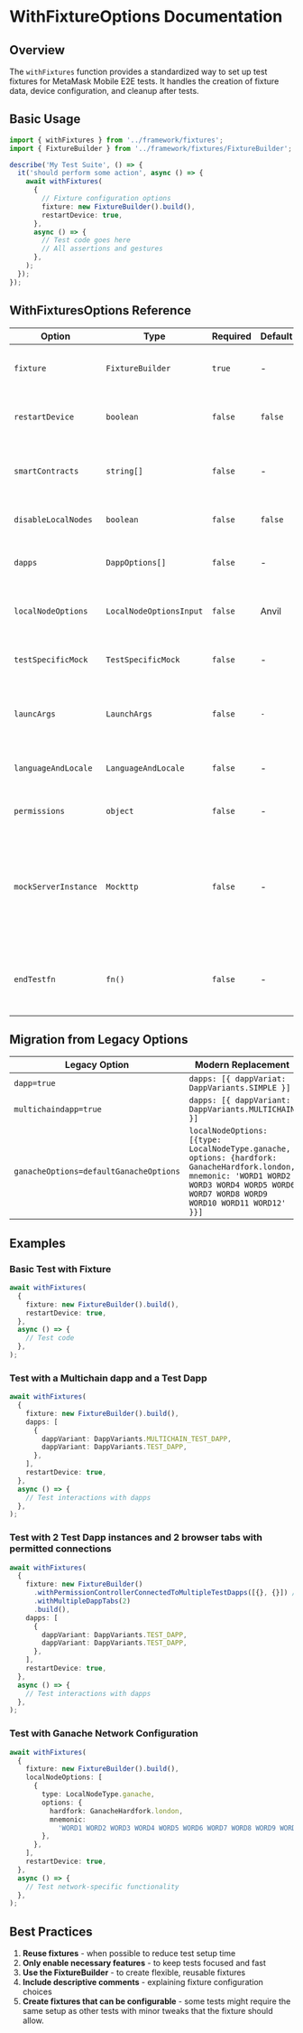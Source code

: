 # WithFixtureOptions Documentation

## Overview

The `withFixtures` function provides a standardized way to set up test fixtures for MetaMask Mobile E2E tests. It handles the creation of fixture data, device configuration, and cleanup after tests.

## Basic Usage

```typescript
import { withFixtures } from '../framework/fixtures';
import { FixtureBuilder } from '../framework/fixtures/FixtureBuilder';

describe('My Test Suite', () => {
  it('should perform some action', async () => {
    await withFixtures(
      {
        // Fixture configuration options
        fixture: new FixtureBuilder().build(),
        restartDevice: true,
      },
      async () => {
        // Test code goes here
        // All assertions and gestures
      },
    );
  });
});
```

## WithFixturesOptions Reference

| Option              | Type                    | Required | Default | Description                                                       |
| ------------------- | ----------------------- | -------- | ------- | ----------------------------------------------------------------- |
| `fixture`           | `FixtureBuilder`        | `true`   | -       | The fixture object created via FixtureBuilder                     |
| `restartDevice`     | `boolean`               | `false`  | `false` | Whether to restart the device before the test                     |
| `smartContracts`    | `string[]`              | `false`  | -       | The list of contract strings to be deployed via the first seeder  |
| `disableLocalNodes` | `boolean`               | `false`  | `false` | Disables all local nodes for the test                             |
| `dapps`             | `DappOptions[]`         | `false`  | -       | Lists the dapps that should be launched before the tests          |
| `localNodeOptions`  | `LocalNodeOptionsInput` | `false`  | Anvil   | Allows overriding the use of Anvil in favor of any other node     |
| `testSpecificMock`  | `TestSpecificMock`      | `false`  | -       | Allows to set mocks that are specific to the test                 |
| `launcArgs`         | `LaunchArgs`            | `false`  | `-`     | Allows sending arbitrary launchArgs such as the fixtureServerPort |
| `languageAndLocale` | `LanguageAndLocale`     | `false`  | -       | Set the device Language and Locale of the device                  |
| `permissions`       | `object`                | `false`  | -       | Allows setting specific device permissions                        |
| `mockServerInstance` | `Mockttp` | `false` | - | Allows providing a mock server instance instead of having one created automatically. Should not be used together with `testSpecificMock` | 
| `endTestfn` | `fn()` | `false` | - | Allows providing a function that is executed at the end of the test before the cleanup | 

## Migration from Legacy Options

| Legacy Option                          | Modern Replacement                                                                                                                                                                        |
| -------------------------------------- | ----------------------------------------------------------------------------------------------------------------------------------------------------------------------------------------- |
| `dapp=true`                            | `dapps: [{ dappVariat: DappVariants.SIMPLE }]`                                                                                                                                            |
| `multichaindapp=true`                  | `dapps: [{ dappVariant: DappVariants.MULTICHAIN }]`                                                                                                                                       |
| `ganacheOptions=defaultGanacheOptions` | `localNodeOptions: [{type: LocalNodeType.ganache, options: {hardfork: GanacheHardfork.london, mnemonic: 'WORD1 WORD2 WORD3 WORD4 WORD5 WORD6 WORD7 WORD8 WORD9 WORD10 WORD11 WORD12' }}]` |

## Examples

### Basic Test with Fixture

```typescript
await withFixtures(
  {
    fixture: new FixtureBuilder().build(),
    restartDevice: true,
  },
  async () => {
    // Test code
  },
);
```

### Test with a Multichain dapp and a Test Dapp

```typescript
await withFixtures(
  {
    fixture: new FixtureBuilder().build(),
    dapps: [
      {
        dappVariant: DappVariants.MULTICHAIN_TEST_DAPP,
        dappVariant: DappVariants.TEST_DAPP,
      },
    ],
    restartDevice: true,
  },
  async () => {
    // Test interactions with dapps
  },
);
```

### Test with 2 Test Dapp instances and 2 browser tabs with permitted connections

```typescript
await withFixtures(
  {
    fixture: new FixtureBuilder()
      .withPermissionControllerConnectedToMultipleTestDapps([{}, {}]) // Setting permissions for the 2 dapp instances
      .withMultipleDappTabs(2)
      .build(),
    dapps: [
      {
        dappVariant: DappVariants.TEST_DAPP,
        dappVariant: DappVariants.TEST_DAPP,
      },
    ],
    restartDevice: true,
  },
  async () => {
    // Test interactions with dapps
  },
);
```

### Test with Ganache Network Configuration

```typescript
await withFixtures(
  {
    fixture: new FixtureBuilder().build(),
    localNodeOptions: [
      {
        type: LocalNodeType.ganache,
        options: {
          hardfork: GanacheHardfork.london,
          mnemonic:
            'WORD1 WORD2 WORD3 WORD4 WORD5 WORD6 WORD7 WORD8 WORD9 WORD10 WORD11 WORD12',
        },
      },
    ],
    restartDevice: true,
  },
  async () => {
    // Test network-specific functionality
  },
);
```

## Best Practices

1. **Reuse fixtures** - when possible to reduce test setup time
2. **Only enable necessary features** - to keep tests focused and fast
3. **Use the FixtureBuilder** - to create flexible, reusable fixtures
4. **Include descriptive comments** - explaining fixture configuration choices
5. **Create fixtures that can be configurable** - some tests might require the same setup as other tests with minor tweaks that the fixture should allow.
